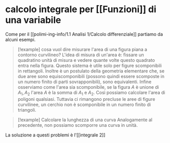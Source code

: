 # calcolo integrale per [[Funzioni]] di una variabile
Come per il [[polimi-ing-info/1.1 Analisi 1/Calcolo differenziale]] partiamo da alcuni esempi.

>[!example] cosa vuol dire misurare l'area di una figura piana a contorno curvilineo?
>L'idea di misura di un'area è: fissare un quadratino unità di misura e vedere quante volte questo quadrato entra nella figura. Questo sistema è utile solo per figure scomponibili in rettangoli. Inoltre è un postulato della geometria elementare che, se due aree sono equiscomponibili (possono quindi essere scomposte in un numero finito di parti sovrapponibili), sono equivalenti. Infine osserviamo come l'area sia scomponibile, se la figura $A$ è unione di $A_1, A_2$ l'area $A$ è la somma di $A_1$ e $A_2$. Così possiamo calcolare l'area di poligoni qualsiasi. Tuttavia ci rimangono precluse le aree di figure curvilinee, un cerchio non è scomponibile in un numero finito di triangoli.

>[!example] Calcolare la lunghezza di una curva
>Analogamente al precedente, non possiamo scomporre una curva in unità.

La soluzione a questi problemi è l'[[integrale 2]]

